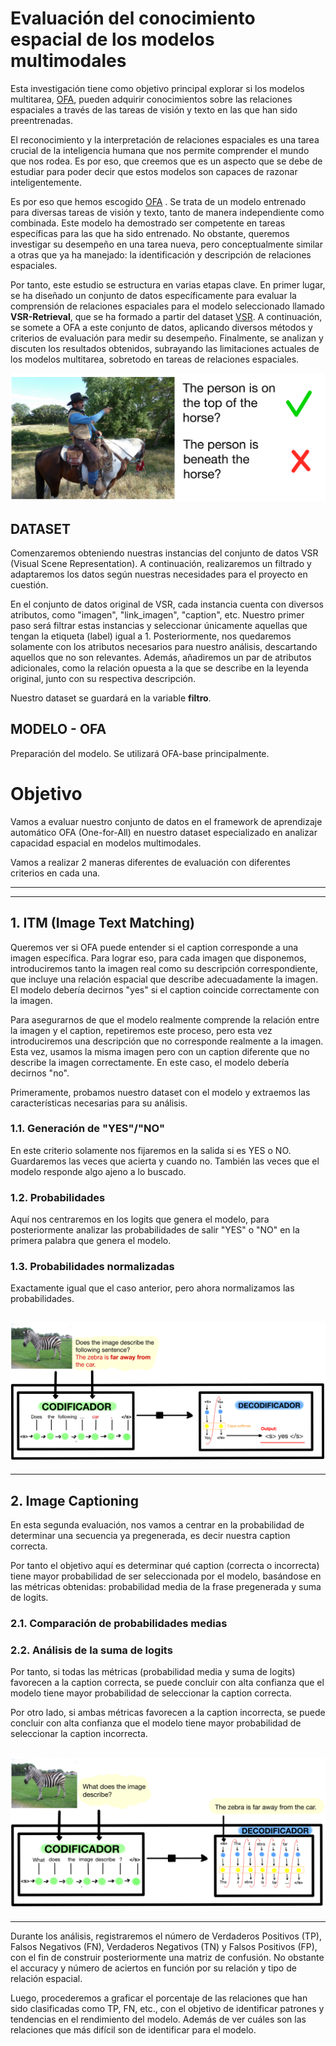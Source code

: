 # Evaluación del conocimiento espacial de los modelos multimodales
Esta investigación tiene como objetivo principal explorar si los modelos multitarea, [OFA](https://github.com/OFA-Sys/OFA), pueden adquirir conocimientos sobre las relaciones
espaciales a través de las tareas de visión y texto en las que han sido preentrenadas.

El reconocimiento y la interpretación de relaciones espaciales es una tarea crucial de la inteligencia humana que nos permite comprender el mundo que nos rodea. Es por eso, que creemos que es un aspecto que se debe de estudiar para poder decir que estos modelos son capaces de razonar inteligentemente.

Es por eso que hemos escogido [OFA](https://github.com/OFA-Sys/OFA) . Se trata de un modelo entrenado para diversas tareas de visión y texto, tanto de manera independiente como combinada. Este modelo ha demostrado ser competente en tareas específicas para las que ha sido entrenado. No obstante, queremos investigar su desempeño en una tarea nueva, pero conceptualmente similar a otras que ya ha manejado: la identificación y descripción de relaciones espaciales.

Por tanto, este estudio se estructura en varias etapas clave. En primer lugar, se ha diseñado un conjunto de datos específicamente para evaluar la comprensión de relaciones espaciales para el modelo seleccionado llamado **VSR-Retrieval**, que se ha formado a partir del dataset [VSR](https://github.com/cambridgeltl/visual-spatial-reasoning). A continuación, se somete a OFA a este conjunto de datos, aplicando diversos métodos y criterios de evaluación para medir su desempeño. Finalmente, se analizan y discuten los resultados obtenidos, subrayando las limitaciones actuales de los modelos multitarea, sobretodo en tareas de relaciones espaciales.

![Presentacion](./Imagenes/ITM.png)

## DATASET 
Comenzaremos obteniendo nuestras instancias del conjunto de datos VSR (Visual Scene Representation). A continuación, realizaremos un filtrado y adaptaremos los datos según nuestras necesidades para el proyecto en cuestión.

En el conjunto de datos original de VSR, cada instancia cuenta con diversos atributos, como "imagen", "link_imagen", "caption", etc. Nuestro primer paso será filtrar estas instancias y seleccionar únicamente aquellas que tengan la etiqueta (label) igual a 1. Posteriormente, nos quedaremos solamente con los atributos necesarios para nuestro análisis, descartando aquellos que no son relevantes. Además, añadiremos un par de atributos adicionales, como la relación opuesta a la que se describe en la leyenda original, junto con su respectiva descripción.

Nuestro dataset se guardará en la variable **filtro**.

## MODELO - OFA
Preparación del modelo. Se utilizará OFA-base principalmente.

# Objetivo
Vamos a evaluar nuestro conjunto de datos en el framework de aprendizaje automático OFA (One-for-All) en nuestro dataset especializado en analizar capacidad espacial en modelos multimodales.

Vamos a realizar 2 maneras diferentes de evaluación con diferentes criterios en cada una.

--------------------------------------------------------------------------
--------------------------------------------------------------------------

## 1. ITM (Image Text Matching)

Queremos ver si OFA puede entender si el caption corresponde a una imagen específica. Para lograr eso, para cada imagen que disponemos, introduciremos tanto la imagen real como su descripción correspondiente, que incluye una relación espacial que describe adecuadamente la imagen. El modelo debería decirnos "yes" si el caption coincide correctamente con la imagen.

Para asegurarnos de que el modelo realmente comprende la relación entre la imagen y el caption, repetiremos este proceso, pero esta vez introduciremos una descripción que no corresponde realmente a la imagen. Esta vez, usamos la misma imagen pero con un caption diferente que no describe la imagen correctamente. En este caso, el modelo debería decirnos "no".

Primeramente, probamos nuestro dataset con el modelo y extraemos las características necesarias para su análisis.

### 1.1. Generación de "YES"/"NO"
En este criterio solamente nos fijaremos en la salida si es YES o  NO. Guardaremos las veces que acierta y cuando no. También las veces que el modelo responde algo ajeno a lo buscado.
### 1.2. Probabilidades
Aquí nos centraremos en los logits que genera el modelo, para posteriormente analizar las probabilidades de salir "YES" o "NO" en la primera palabra que genera el modelo.
### 1.3. Probabilidades normalizadas
Exactamente igual que el caso anterior, pero ahora normalizamos las probabilidades.

![ITM](./Imagenes/FuncionamientoITMCebra.png)
--------------------------------------------------------------------------
--------------------------------------------------------------------------

## 2. Image Captioning

En esta segunda evaluación, nos vamos a centrar en la probabilidad de determinar una secuencia ya pregenerada,
es decir nuestra caption correcta.

Por tanto el objetivo aquí es determinar qué caption (correcta o incorrecta) tiene mayor probabilidad de ser seleccionada por el modelo, basándose en las métricas obtenidas: probabilidad media de la frase pregenerada y suma de logits.

### 2.1. Comparación de probabilidades medias

### 2.2. Análisis de la suma de logits


Por tanto, si todas las métricas (probabilidad media y suma de logits) favorecen a la caption correcta, se puede concluir con alta confianza que el modelo tiene mayor probabilidad de seleccionar la caption correcta.

Por otro lado, si ambas métricas favorecen a la caption incorrecta, se puede concluir con alta confianza que el modelo tiene mayor probabilidad de seleccionar la caption incorrecta.

![Captioner](./Imagenes/FuncionamientoCaptioner.png)
--------------------------------------------------------------------------
--------------------------------------------------------------------------

Durante los análisis, registraremos el número de Verdaderos Positivos (TP), Falsos Negativos (FN), Verdaderos Negativos (TN) y Falsos Positivos (FP), con el fin de construir posteriormente una matriz de confusión. No obstante el accuracy y número de aciertos en función por su relación y tipo de relación espacial.

Luego, procederemos a graficar el porcentaje de las relaciones que han sido clasificadas como TP, FN, etc., con el objetivo de identificar patrones y tendencias en el rendimiento del modelo. Además de ver cuáles son las relaciones que más difícil son de identificar para el modelo.



